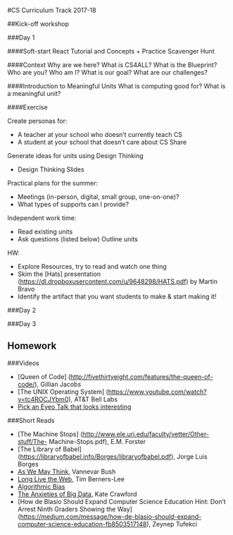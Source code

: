 #CS Curriculum Track 2017-18

##Kick-off workshop

###Day 1

####Soft-start
React Tutorial and Concepts + Practice Scavenger Hunt

####Context
Why are we here? What is CS4ALL? What is the Blueprint?
Who are you? Who am I? 
What is our goal?
What are our challenges?

####Introduction to Meaningful Units
What is computing good for?
What is a meaningful unit?

####Exercise

Create personas for:
* A teacher at your school who doesn’t currently teach CS
* A student at your school that doesn’t care about CS
Share

Generate ideas for units using Design Thinking
* Design Thinking Slides

Practical plans for the summer:
* Meetings (in-person, digital, small group, one-on-one)?
* What types of supports can I provide?

Independent work time:
* Read existing units
* Ask questions (listed below)
Outline units

HW:
* Explore Resources, try to read and watch one thing
* Skim the [Hats] presentation (https://dl.dropboxusercontent.com/u/9648298/HATS.pdf) by Martin Bravo
* Identify the artifact that you want students to make & start making it!


###Day 2

###Day 3

## Homework

###Videos
 * [Queen of Code] (http://fivethirtyeight.com/features/the-queen-of-code/), Gillian Jacobs
 * [The UNIX Operating System] (https://www.youtube.com/watch?v=tc4ROCJYbm0), AT&T Bell Labs
 * [Pick an Eyeo Talk that looks interesting](https://vimeo.com/eyeofestival/)

###Short Reads
  * [The Machine Stops] (http://www.ele.uri.edu/faculty/vetter/Other-stuff/The-
  Machine-Stops.pdf), E.M. Forster
  * [The Library of Babel] (https://libraryofbabel.info/Borges/libraryofbabel.pdf), Jorge Luis Borges
  * [As We May Think](http://www.theatlantic.com/magazine/archive/1945/07/as-we-may-think/303881/), Vannevar Bush
  * [Long Live the Web](http://jblomo.github.io/webarch253/slides/Long_Live_the_Web.pdf), Tim Berners-Lee
  * [Algorithmic Bias](https://www.washingtonpost.com/news/monkey-cage/wp/2016/10/17/can-an-algorithm-be-racist-our-analysis-is-more-cautious-than-propublicas/)
  * [The Anxieties of Big Data](http://thenewinquiry.com/essays/the-anxieties-of-big-data/), Kate Crawford
  * [How de Blasio Should Expand Computer Science Education
Hint: Don’t Arrest Ninth Graders Showing the Way] (https://medium.com/message/how-de-blasio-should-expand-computer-science-education-fb8503517148), Zeynep Tufekci

